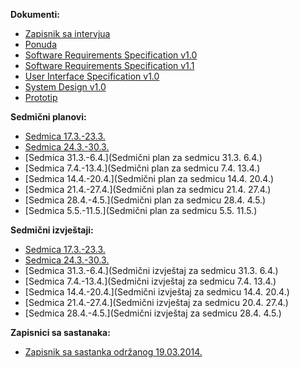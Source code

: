 **Dokumenti:**
* [Zapisnik sa intervjua](https://github.com/farisca/SI2013Tim1/wiki/Zapisnik-sa-intervjua)
* [Ponuda](https://github.com/farisca/SI2013Tim1/blob/master/Dokumentacija/Ponuda.pdf?raw=true)
* [Software Requirements Specification v1.0](https://github.com/farisca/SI2013Tim1/blob/master/Dokumentacija/Specifikacija%20Sistemskih%20Zahtjeva%20(v1.0).pdf?raw=true)
* [Software Requirements Specification v1.1](https://github.com/farisca/SI2013Tim1/blob/master/Dokumentacija/Software%20Requirements%20Specification%20(v1.1).pdf?raw=true)
* [User Interface Specification v1.0](https://github.com/farisca/SI2013Tim1/blob/master/Dokumentacija/User%20Interface%20Specification%20(v1.0).pdf?raw=true)
* [System Design v1.0](https://github.com/farisca/SI2013Tim1/blob/master/Dokumentacija/System%20Design%20(v1.0).pdf?raw=true)
* [Prototip](https://github.com/farisca/SI2013Tim1/blob/master/Prototip.zip?raw=true)

**Sedmični planovi:**
* [Sedmica 17.3.-23.3.](https://github.com/farisca/SI2013Tim1/wiki/Sedmi%C4%8Dni-plan-za-sedmicu-17.3.-23.3.)
* [Sedmica 24.3.-30.3.](https://github.com/farisca/SI2013Tim1/wiki/Sedmi%C4%8Dni-plan-za-sedmicu-24.3.---30.3.)
* [Sedmica 31.3.-6.4.](Sedmični plan za sedmicu 31.3. 6.4.)
* [Sedmica 7.4.-13.4.](Sedmični plan za sedmicu 7.4. 13.4.)
* [Sedmica 14.4.-20.4.](Sedmični plan za sedmicu 14.4. 20.4.)
* [Sedmica 21.4.-27.4.](Sedmični plan za sedmicu 21.4. 27.4.)
* [Sedmica 28.4.-4.5.](Sedmični plan za sedmicu 28.4. 4.5.)
* [Sedmica 5.5.-11.5.](Sedmični plan za sedmicu 5.5. 11.5.)

**Sedmični izvještaji:**
* [Sedmica 17.3.-23.3.](https://github.com/farisca/SI2013Tim1/wiki/Sedmi%C4%8Dni-izvje%C5%A1taj-za-sedmicu-17.3.-23.3.)
* [Sedmica 24.3.-30.3.](https://github.com/farisca/SI2013Tim1/wiki/Sedmi%C4%8Dni-izvje%C5%A1taj-za-sedmicu-24.3.-30.3.)
* [Sedmica 31.3.-6.4.](Sedmični izvještaj za sedmicu 31.3. 6.4.)
* [Sedmica 7.4.-13.4.](Sedmični izvještaj za sedmicu 7.4. 13.4.)
* [Sedmica 14.4.-20.4.](Sedmični izvještaj za sedmicu 14.4. 20.4.)
* [Sedmica 21.4.-27.4.](Sedmični izvještaj za sedmicu 20.4. 27.4.)
* [Sedmica 28.4.-4.5.](Sedmični izvještaj za sedmicu 28.4. 4.5.)

**Zapisnici sa sastanaka:**
* [Zapisnik sa sastanka održanog 19.03.2014.](https://github.com/farisca/SI2013Tim1/wiki/Zapisnik-sa-sastanka-odr%C5%BEanog-19.03.2014.)